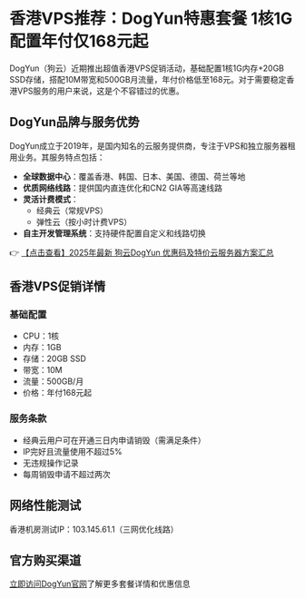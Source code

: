 # 香港VPS推荐：DogYun特惠套餐 1核1G配置年付仅168元起

DogYun（狗云）近期推出超值香港VPS促销活动，基础配置1核1G内存+20GB SSD存储，搭配10M带宽和500GB月流量，年付价格低至168元。对于需要稳定香港VPS服务的用户来说，这是个不容错过的优惠。

## DogYun品牌与服务优势

DogYun成立于2019年，是国内知名的云服务提供商，专注于VPS和独立服务器租用业务。其服务特点包括：

- **全球数据中心**：覆盖香港、韩国、日本、美国、德国、荷兰等地
- **优质网络线路**：提供国内直连优化和CN2 GIA等高速线路
- **灵活计费模式**：
  - 经典云（常规VPS）
  - 弹性云（按小时计费VPS）
- **自主开发管理系统**：支持硬件配置自定义和线路切换

👉 [【点击查看】2025年最新 狗云DogYun 优惠码及特价云服务器方案汇总](https://bit.ly/DogYun)

## 香港VPS促销详情

### 基础配置
- CPU：1核
- 内存：1GB
- 存储：20GB SSD
- 带宽：10M
- 流量：500GB/月
- 价格：年付168元起

### 服务条款
- 经典云用户可在开通三日内申请销毁（需满足条件）
- IP完好且流量使用不超过5%
- 无违规操作记录
- 每周销毁申请不超过两次

## 网络性能测试

香港机房测试IP：103.145.61.1（三网优化线路）

## 官方购买渠道

[立即访问DogYun官网](https://bit.ly/DogYun)了解更多套餐详情和优惠信息